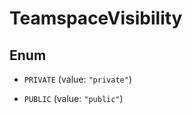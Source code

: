 

# TeamspaceVisibility

## Enum


* `PRIVATE` (value: `"private"`)

* `PUBLIC` (value: `"public"`)



